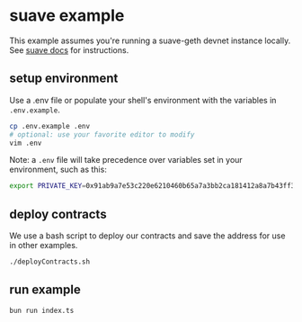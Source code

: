 # suave example

This example assumes you're running a suave-geth devnet instance locally. See [suave docs](https://suave-alpha.flashbots.net/tutorials/run-suave) for instructions.

## setup environment

Use a .env file or populate your shell's environment with the variables in `.env.example`.

```sh
cp .env.example .env
# optional: use your favorite editor to modify
vim .env
```

Note: a `.env` file will take precedence over variables set in your environment, such as this:

```sh
export PRIVATE_KEY=0x91ab9a7e53c220e6210460b65a7a3bb2ca181412a8a7b43ff336b3df1737ce12
```

## deploy contracts

We use a bash script to deploy our contracts and save the address for use in other examples.

```sh
./deployContracts.sh
```

## run example

```bash
bun run index.ts
```
